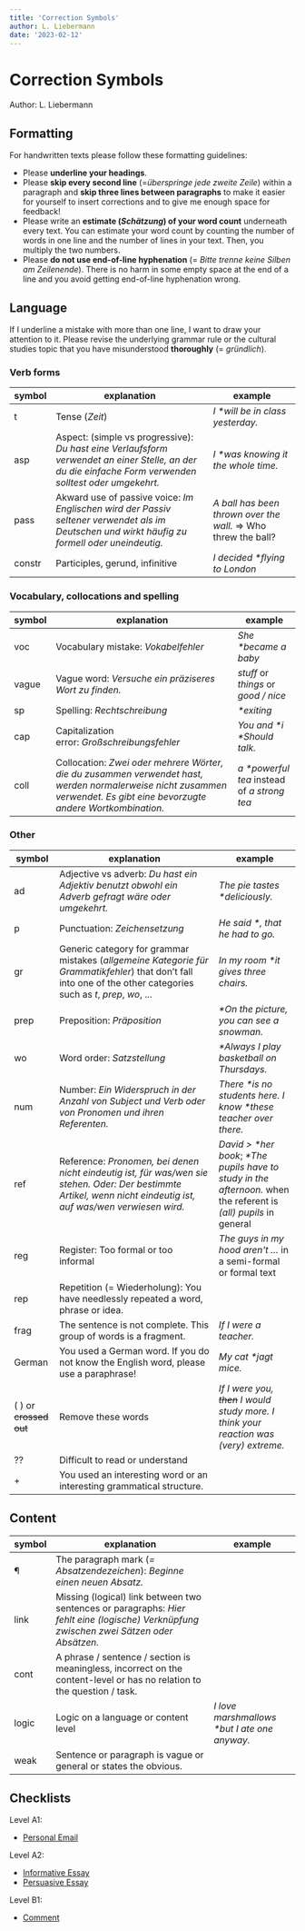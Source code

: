 ```yaml
---
title: 'Correction Symbols'
author: L. Liebermann
date: '2023-02-12'
---
```


# Correction Symbols

Author: L. Liebermann

## Formatting

For handwritten texts please follow these formatting guidelines:

- Please **underline your headings**.
- Please **skip every second line** (=_überspringe jede zweite Zeile_) within a paragraph and **skip three lines between paragraphs** to make it easier for yourself to insert corrections and to give me enough space for feedback!
- Please write an **estimate (_Schätzung_) of your word count** underneath every text. You can estimate your word count by counting the number of words in one line and the number of lines in your text. Then, you multiply the two numbers.
- Please **do not use end-of-line hyphenation** (= _Bitte trenne keine Silben am Zeilenende_). There is no harm in some empty space at the end of a line and you avoid getting end-of-line hyphenation wrong.

## Language

If I underline a mistake with more than one line, I want to draw your attention to it. Please revise the underlying grammar rule or the cultural studies topic that you have misunderstood **thoroughly** (= _gründlich_).

### Verb forms

| symbol | explanation                                                                                                                                            | example                                                        |
|--------|--------------------------------------------------------------------------------------------------------------------------------------------------------|----------------------------------------------------------------|
| t      | Tense (_Zeit_)                                                                                                                                         | _I \*will be in class yesterday._                              |
| asp    | Aspect: (simple vs progressive): _Du hast eine Verlaufsform verwendet an einer Stelle, an der du die einfache Form verwenden solltest oder umgekehrt._ | _I \*was knowing it the whole time._                           |
| pass   | Akward use of passive voice: _Im Englischen wird der Passiv seltener verwendet als im Deutschen und wirkt häufig zu formell oder uneindeutig._         | _A ball has been thrown over the wall._ => Who threw the ball? |
| constr | Participles, gerund, infinitive                                                                                                                        | _I decided \*flying to London_                                 |

### Vocabulary, collocations and spelling

| symbol | explanation                                                                                                                                                             | example                                      |
|--------|-------------------------------------------------------------------------------------------------------------------------------------------------------------------------|----------------------------------------------|
| voc    | Vocabulary mistake: _Vokabelfehler_                                                                                                                                     | _She \*became a baby_                        |
| vague  | Vague word: _Versuche ein präziseres Wort zu finden._                                                                                                                   | _stuff_ or _things_ or _good / nice_         |
| sp     | Spelling: _Rechtschreibung_                                                                                                                                             | _\*exiting_                                  |
| cap    | Capitalization error: _Großschreibungsfehler_                                                                                                                           | _You and \*i \*Should talk._                 |
| coll   | Collocation: _Zwei oder mehrere Wörter, die du zusammen verwendet hast, werden normalerweise nicht zusammen verwendet. Es gibt eine bevorzugte andere Wortkombination._ | _a \*powerful tea_ instead of _a strong tea_ |

### Other

| symbol                 | explanation                                                                                                                                                        | example                                                                                                             |
|------------------------|--------------------------------------------------------------------------------------------------------------------------------------------------------------------|---------------------------------------------------------------------------------------------------------------------|
| ad                     | Adjective vs adverb: _Du hast ein Adjektiv benutzt obwohl ein Adverb gefragt wäre oder umgekehrt._                                                                 | _The pie tastes \*deliciously._                                                                                     |
| p                      | Punctuation: _Zeichensetzung_                                                                                                                                      | _He said \*, that he had to go._                                                                                    |
| gr                     | Generic category for grammar mistakes (_allgemeine Kategorie für Grammatikfehler_) that don’t fall into one of the other categories such as _t_, _prep_, _wo_, ... | _In my room \*it gives three chairs._                                                                               |
| prep                   | Preposition: _Präposition_                                                                                                                                         | _\*On the picture, you can see a snowman._                                                                          |
| wo                     | Word order: _Satzstellung_                                                                                                                                         | _\*Always I play basketball on Thursdays._                                                                          |
| num                    | Number: _Ein Widerspruch in der Anzahl von Subject und Verb oder von Pronomen und ihren Referenten._                                                               | _There \*is no students here. I know \*these teacher over there._                                                   |
| ref                    | Reference: _Pronomen, bei denen nicht eindeutig ist, für was/wen sie stehen. Oder: Der bestimmte Artikel, wenn nicht eindeutig ist, auf was/wen verwiesen wird._   | _David > \*her book_; _\*The pupils have to study in the afternoon._ when the referent is _(all) pupils_ in general |
| reg                    | Register: Too formal or too informal                                                                                                                               | _The guys in my hood aren't …_ in a semi-formal or formal text                                                      |
| rep                    | Repetition (= Wiederholung): You have needlessly repeated a word, phrase or idea.                                                                                  |                                                                                                                     |
| frag                   | The sentence is not complete. This group of words is a fragment.                                                                                                   | _If I were a teacher._                                                                                              |
| German                 | You used a German word. If you do not know the English word, please use a paraphrase!                                                                              | _My cat \*jagt mice._                                                                                               |
| ( ) or ~~crossed out~~ | Remove these words                                                                                                                                                 | _If I were you, ~~then~~ I would study more. I think your reaction was (very) extreme._                             |
| ??                     | Difficult to read or understand                                                                                                                                    |                                                                                                                     |
| +                      | You used an interesting word or an interesting grammatical structure.                                                                                              |                                                                                                                     |

## Content

| symbol | explanation                                                                                                                              | example                                       |
|--------|------------------------------------------------------------------------------------------------------------------------------------------|-----------------------------------------------|
| ¶      | The paragraph mark (_= Absatzendezeichen_): _Beginne einen neuen Absatz._                                                                |                                               |
| link   | Missing (logical) link between two sentences or paragraphs: _Hier fehlt eine (logische) Verknüpfung zwischen zwei Sätzen oder Absätzen._ |                                               |
| cont   | A phrase / sentence / section is meaningless, incorrect on the content-level or has no relation to the question / task.                  |                                               |
| logic  | Logic on a language or content level                                                                                                     | _I love marshmallows \*but I ate one anyway._ |
| weak   | Sentence or paragraph is vague or general or states the obvious.                                                                         |                                               |

## Checklists

Level A1:

- [Personal Email](checklists/LK_Checklist_PersonalEmail_A1.md)

Level A2:

- [Informative Essay](checklists/LK_Checklist_InformativeEssay_A2.md)
- [Persuasive Essay](checklists/LK_Checklist_PersuasiveEssay_A2.md)

Level B1:

- [Comment](checklists/LK_Checklist_Comment_B1.md)
